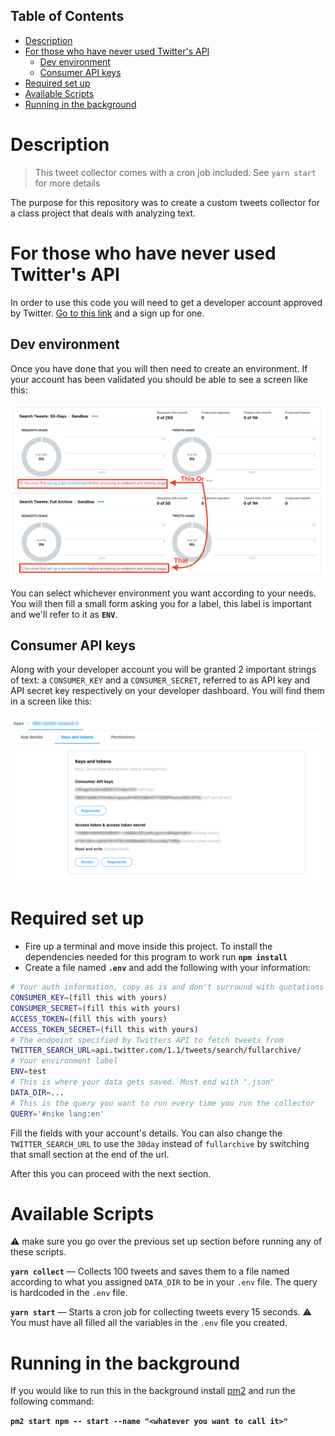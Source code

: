 
**Table of Contents**
---

- [Description](#description)
- [For those who have never used Twitter's API](#for-those-who-have-never-used-twitters-api)
  - [Dev environment](#dev-environment)
  - [Consumer API keys](#consumer-api-keys)
- [Required set up](#required-set-up)
- [Available Scripts](#available-scripts)
- [Running in the background](#running-in-the-background)


# Description

> This tweet collector comes with a cron job included. See `yarn start` for more details

The purpose for this repository was to create a custom tweets collector for a class project that deals with analyzing text. 

# For those who have never used Twitter's API

In order to use this code you will need to get a developer account approved by Twitter. [Go to this link](https://developer.twitter.com/) and a sign up for one.

## Dev environment
Once you have done that you will then need to create an environment. If your account has been validated you should be able to see a screen like this:

![dev environments](img/setting-env.png)

You can select whichever environment you want according to your needs. You will then fill a small form asking you for a label, this label is important and we'll refer to it as **`ENV`**. 

## Consumer API keys

Along with your developer account you will be granted 2 important strings of text: a `CONSUMER_KEY` and a `CONSUMER_SECRET`, referred to as API key and API secret key respectively on your developer dashboard. You will find them in a screen like this:

![api keys demo](img/api-keys.png)


# Required set up

- Fire up a terminal and move inside this project. To install the dependencies needed for this program to work run **`npm install`**
- Create a file named **`.env`** and add the following with your information:
```sh
# Your auth information, copy as is and don't surround with quotations and dont put any spaces
CONSUMER_KEY=(fill this with yours)
CONSUMER_SECRET=(fill this with yours)
ACCESS_TOKEN=(fill this with yours)
ACCESS_TOKEN_SECRET=(fill this with yours)
# The endpoint specified by Twitters API to fetch tweets from
TWITTER_SEARCH_URL=api.twitter.com/1.1/tweets/search/fullarchive/
# Your environment label
ENV=test
# This is where your data gets saved. Must end with ".json"
DATA_DIR=...
# This is the query you want to run every time you run the collector
QUERY='#nike lang:en' 
```
Fill the fields with your account's details. You can also change the `TWITTER_SEARCH_URL` to use the `30day` instead of `fullarchive` by switching that small section at the end of the url.

After this you can proceed with the next section.

# Available Scripts

:warning: make sure you go over the previous set up section before running any of these scripts.

**`yarn collect`** — Collects 100 tweets and saves them to a file named according to what you assigned `DATA_DIR` to be in your `.env` file. The query is hardcoded in the `.env` file.

**`yarn start`** — Starts a cron job for collecting tweets every 15 seconds. :warning: You must have all filled all the variables in the `.env` file you created.

# Running in the background

If you would like to run this in the background install [pm2](https://www.npmjs.com/package/pm2) and run the following command:

**`pm2 start npm -- start --name "<whatever you want to call it>"`**